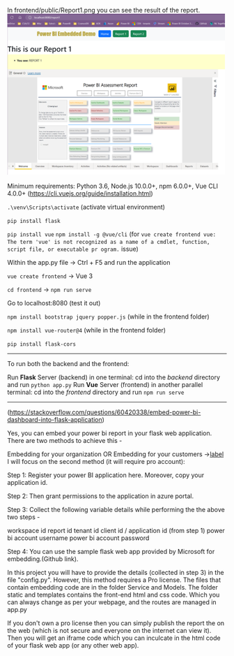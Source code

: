 
In frontend/public/Report1.png you can see the result of the report.
<img src="frontend/public/Report1.png" alt="Report1 on webpage" width="500"/>


Minimum requirements: Python 3.6, Node.js 10.0.0+, npm 6.0.0+, Vue CLI 4.0.0+ (https://cli.vuejs.org/guide/installation.html) 

`.\venv\Scripts\activate` (activate virtual environment)

`pip install flask`

`pip install vue`
`npm install -g @vue/cli` (for `vue create frontend vue: The term 'vue' is not recognized as a name of a cmdlet, function, script file, or executable pr ogram.` issue)


Within the app.py file -> Ctrl + F5 and run the application

`vue create frontend`   -> Vue 3 

`cd frontend` -> `npm run serve`

Go to localhost:8080 (test it out)

`npm install bootstrap jquery popper.js` (while in the frontend folder)

`npm install vue-router@4` (while in the frontend folder)

`pip install flask-cors`

----- 

To run both the backend and the frontend:

Run **Flask** Server (backend) in one terminal: cd into the *backend* directory and run `python app.py`
Run **Vue** Server (frontend) in another parallel terminal: cd into the *frontend* directory and run `npm run serve`

-----
(https://stackoverflow.com/questions/60420338/embed-power-bi-dashboard-into-flask-application)

Yes, you can embed your power bi report in your flask web application. There are two methods to achieve this -

Embedding for your organization OR Embedding for your customers  ->[label](https://app.powerbi.com/embedsetup)
I will focus on the second method (it will require pro account):

Step 1: Register your power BI application here. Moreover, copy your application id.

Step 2: Then grant permissions to the application in azure portal.

Step 3: Collect the following variable details while performing the the above two steps -

workspace id
report id
tenant id
client id / application id (from step 1)
power bi account username
power bi account password

Step 4: You can use the sample flask web app provided by Microsoft for embedding.(Github link).

In this project you will have to provide the details (collected in step 3) in the file "config.py". However, this method requires a Pro license. The files that contain embedding code are in the folder Service and Models. The folder static and templates contains the front-end html and css code. Which you can always change as per your webpage, and the routes are managed in app.py

If you don't own a pro license then you can simply publish the report the on the web (which is not secure and everyone on the internet can view it). Then you will get an iframe code which you can inculcate in the html code of your flask web app (or any other web app).